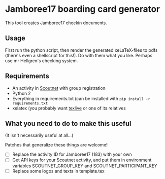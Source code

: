 # Jamboree17 boarding card generator

This tool creates Jamboree17 checkin documents.

## Usage

First run the python script, then render the generated xeLaTeX-files to pdfs (there's even a shellscript for this!). Do
with them what you like. Perhaps use mr Hellgren's checking system.

## Requirements

* An activity in [Scoutnet](https://scoutnet.se) with group registration
* Python 2
* Everything in requirements.txt (can be installed with `pip install -r requirements.txt`
* xelatex (you probably want [texlive](https://tug.org/texlive/) or one of its relatives

## What you need to do to make this useful

(It isn't necessarily useful at all...)

Patches that generalize these things are welcome!

- [ ] Replace the activity ID for Jamboree17 (183) with your own  
- [ ] Get API keys for your Scoutnet activity, and put them in environment variables SCOUTNET_GROUP_KEY and SCOUTNET_PARTICIPANT_KEY
- [ ] Replace some logos and texts in template.tex
